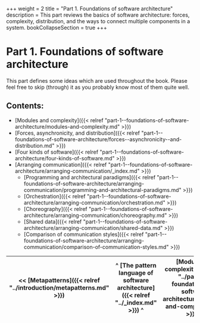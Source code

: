 +++
weight = 2
title = "Part 1. Foundations of software architecture"
description = This part reviews the basics of software architecture: forces, complexity, distribution, and the ways to connect multiple components in a system.
bookCollapseSection = true
+++

# Part 1\. Foundations of software architecture

This part defines some ideas which are used throughout the book\. Please feel free to skip \(through\) it as you probably know most of them quite well\.

## Contents:

<nav>

- [Modules and complexity]({{< relref "part-1--foundations-of-software-architecture/modules-and-complexity.md" >}})
- [Forces, asynchronicity, and distribution]({{< relref "part-1--foundations-of-software-architecture/forces--asynchronicity--and-distribution.md" >}})
- [Four kinds of software]({{< relref "part-1--foundations-of-software-architecture/four-kinds-of-software.md" >}})
- [Arranging communication]({{< relref "part-1--foundations-of-software-architecture/arranging-communication/_index.md" >}})
  - [Programming and architectural paradigms]({{< relref "part-1--foundations-of-software-architecture/arranging-communication/programming-and-architectural-paradigms.md" >}})
  - [Orchestration]({{< relref "part-1--foundations-of-software-architecture/arranging-communication/orchestration.md" >}})
  - [Choreography]({{< relref "part-1--foundations-of-software-architecture/arranging-communication/choreography.md" >}})
  - [Shared data]({{< relref "part-1--foundations-of-software-architecture/arranging-communication/shared-data.md" >}})
  - [Comparison of communication styles]({{< relref "part-1--foundations-of-software-architecture/arranging-communication/comparison-of-communication-styles.md" >}})

</nav>



<nav>

| \<\< [Metapatterns]({{< relref "../introduction/metapatterns.md" >}}) | ^ [The pattern language of software architecture]({{< relref "../_index.md" >}}) ^ | [Modules and complexity]({{< relref "../part-1--foundations-of-software-architecture/modules-and-complexity.md" >}}) \>\> |
| --- | --- | --- |

</nav>



